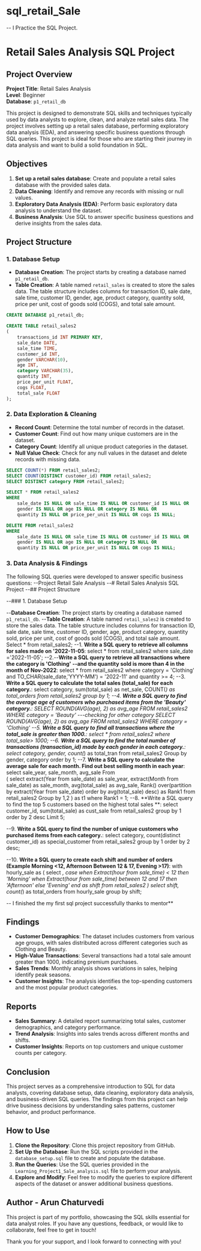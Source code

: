 # sql_retail_Sale
-- I Practice the SQL Project.

# Retail Sales Analysis SQL Project

## Project Overview

**Project Title**: Retail Sales Analysis  
**Level**: Beginner  
**Database**: `p1_retail_db`

This project is designed to demonstrate SQL skills and techniques typically used by data analysts to explore, clean, and analyze retail sales data. The project involves setting up a retail sales database, performing exploratory data analysis (EDA), and answering specific business questions through SQL queries. This project is ideal for those who are starting their journey in data analysis and want to build a solid foundation in SQL.

## Objectives

1. **Set up a retail sales database**: Create and populate a retail sales database with the provided sales data.
2. **Data Cleaning**: Identify and remove any records with missing or null values.
3. **Exploratory Data Analysis (EDA)**: Perform basic exploratory data analysis to understand the dataset.
4. **Business Analysis**: Use SQL to answer specific business questions and derive insights from the sales data.

## Project Structure

### 1. Database Setup

- **Database Creation**: The project starts by creating a database named `p1_retail_db`.
- **Table Creation**: A table named `retail_sales` is created to store the sales data. The table structure includes columns for transaction ID, sale date, sale time, customer ID, gender, age, product category, quantity sold, price per unit, cost of goods sold (COGS), and total sale amount.

```sql
CREATE DATABASE p1_retail_db;

CREATE TABLE retail_sales2
(
    transactions_id INT PRIMARY KEY,
    sale_date DATE,	
    sale_time TIME,
    customer_id INT,	
    gender VARCHAR(10),
    age INT,
    category VARCHAR(35),
    quantity INT,
    price_per_unit FLOAT,	
    cogs FLOAT,
    total_sale FLOAT
);
```

### 2. Data Exploration & Cleaning

- **Record Count**: Determine the total number of records in the dataset.
- **Customer Count**: Find out how many unique customers are in the dataset.
- **Category Count**: Identify all unique product categories in the dataset.
- **Null Value Check**: Check for any null values in the dataset and delete records with missing data.

```sql
SELECT COUNT(*) FROM retail_sales2;
SELECT COUNT(DISTINCT customer_id) FROM retail_sales2;
SELECT DISTINCT category FROM retail_sales2;

SELECT * FROM retail_sales2
WHERE 
    sale_date IS NULL OR sale_time IS NULL OR customer_id IS NULL OR 
    gender IS NULL OR age IS NULL OR category IS NULL OR 
    quantity IS NULL OR price_per_unit IS NULL OR cogs IS NULL;

DELETE FROM retail_sales2
WHERE 
    sale_date IS NULL OR sale_time IS NULL OR customer_id IS NULL OR 
    gender IS NULL OR age IS NULL OR category IS NULL OR 
    quantity IS NULL OR price_per_unit IS NULL OR cogs IS NULL;
```

### 3. Data Analysis & Findings

The following SQL queries were developed to answer specific business questions:
--Project Retail Sale Analysis
--# Retail Sales Analysis SQL Project
--## Project Structure

--### 1. Database Setup

--**Database Creation**: The project starts by creating a database named `p1_retail_db`.
--**Table Creation**: A table named `retail_sales2` is created to store the sales data. The table structure includes columns for transaction ID, sale date, sale time, customer ID, gender, age, product category, quantity sold, price per unit, cost of goods sold (COGS), and total sale amount.
Select * from retail_sales2;
--1. **Write a SQL query to retrieve all columns for sales made on '2022-11-05**:
select * from retail_sales2
where sale_date ='2022-11-05';
--2.--**Write a SQL query to retrieve all transactions where the category is 'Clothing' 
--and the quantity sold is more than 4 in the month of Nov-2022**:
select * 
from retail_sales2
where category = 'Clothing' 
and
TO_CHAR(sale_date,'YYYY-MM') = '2022-11'
and quantity >= 4;
--3. **Write a SQL query to calculate the total sales (total_sale) for each category.**: 
select 
	category,
	sum(total_sale) as net_sale,
	COUNT(*) as total_orders
from retail_sales2
group by 1;
--4. **Write a SQL query to find the average age of customers who purchased items from the 'Beauty' category.**:
SELECT
    ROUND(AVG(age), 2) as avg_age
FROM retail_sales2
WHERE category = 'Beauty'
---checking for other category
SELECT
    ROUND(AVG(age), 2) as avg_age
FROM retail_sales2
WHERE category = 'Clothing'
--5. **Write a SQL query to find all transactions where the total_sale is greater than 1000.**:
select * 
from retail_sales2
where total_sale> 1000;
--6. **Write a SQL query to find the total number of transactions (transaction_id) made by each gender in each category.**:
select category, gender,
count(*) as total_tran
from retail_sales2
Group by gender,
category
order by 1;
--7. **Write a SQL query to calculate the average sale for each month. Find out best selling month in each year**:
select sale_year,
		sale_month,
		avg_sale
From		 
(
select 
	extract(Year from sale_date) as sale_year,
	extract(Month from sale_date) as sale_month,
	avg(total_sale) as avg_sale,
	Rank() over(partition by extract(Year from sale_date) order by avg(total_sale) desc) as Rank1
	from retail_sales2
Group by 1,2
) as t1
where Rank1 = 1;
--8. **Write a SQL query to find the top 5 customers based on the highest total sales **:
select 
		customer_id,
		sum(total_sale) as cust_sale
from retail_sales2
group by 1
order by 2 desc
Limit 5;

--9. **Write a SQL query to find the number of unique customers who purchased items from each category.**:
select 
		category,
		count(distinct customer_id) as special_customer
from retail_sales2
group by 1
order by 2 desc;

--10. **Write a SQL query to create each shift and number of orders (Example Morning <12, Afternoon Between 12 & 17, Evening >17)**:
with hourly_sale
as (
select *,
		case
		when Extract(hour from sale_time) < 12 then 'Morning'
		when Extract(hour from sale_time) between 12 and 17 then 'Afternoon'
		else 'Evening'
		end as shift
from retail_sales2
)
select 
		shift,
		count(*) as total_orders
	from hourly_sale
	group by shift;

-- I finished the my first sql project successfully thanks to mentor**

## Findings

- **Customer Demographics**: The dataset includes customers from various age groups, with sales distributed across different categories such as Clothing and Beauty.
- **High-Value Transactions**: Several transactions had a total sale amount greater than 1000, indicating premium purchases.
- **Sales Trends**: Monthly analysis shows variations in sales, helping identify peak seasons.
- **Customer Insights**: The analysis identifies the top-spending customers and the most popular product categories.

## Reports

- **Sales Summary**: A detailed report summarizing total sales, customer demographics, and category performance.
- **Trend Analysis**: Insights into sales trends across different months and shifts.
- **Customer Insights**: Reports on top customers and unique customer counts per category.

## Conclusion

This project serves as a comprehensive introduction to SQL for data analysts, covering database setup, data cleaning, exploratory data analysis, and business-driven SQL queries. The findings from this project can help drive business decisions by understanding sales patterns, customer behavior, and product performance.

## How to Use

1. **Clone the Repository**: Clone this project repository from GitHub.
2. **Set Up the Database**: Run the SQL scripts provided in the `database_setup.sql` file to create and populate the database.
3. **Run the Queries**: Use the SQL queries provided in the `Learning_Project1_Sale_analysis.sql` file to perform your analysis.
4. **Explore and Modify**: Feel free to modify the queries to explore different aspects of the dataset or answer additional business questions.

## Author - Arun Chaturvedi

This project is part of my portfolio, showcasing the SQL skills essential for data analyst roles. If you have any questions, feedback, or would like to collaborate, feel free to get in touch!

Thank you for your support, and I look forward to connecting with you!
